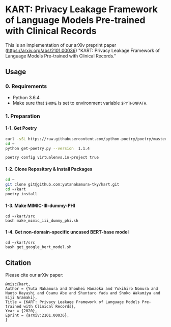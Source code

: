 # KART: Privacy Leakage Framework of Language Models Pre-trained with Clinical Records
This is an implementation of our arXiv preprint paper (https://arxiv.org/abs/2101.00036) "KART: Privacy Leakage Framework of Language Models Pre-trained with Clinical Records."  

## Usage
### 0. Requirements

- Python 3.6.4
- Make sure that `$HOME` is set to environment variable `$PYTHONPATH`.

### 1. Preparation
#### 1-1. Get Poetry

```sh
curl -sSL https://raw.githubusercontent.com/python-poetry/poetry/master/get-poetry.py > ~/get-poetry.py
cd ~
python get-poetry.py --version  1.1.4
```

```sh
poetry config virtualenvs.in-project true
```

#### 1-2. Clone Repository & Install Packages

```sh
cd ~
git clone git@github.com:yutanakamura-tky/kart.git
cd ~/kart
poetry install
```

#### 1-3. Make MIMIC-III-dummy-PHI
```
cd ~/kart/src
bash make_mimic_iii_dummy_phi.sh
```

#### 1-4. Get non-domain-specific uncased BERT-base model
```
cd ~/kart/src
bash get_google_bert_model.sh
```

## Citation
Please cite our arXiv paper:

```
@misc{kart,
Author = {Yuta Nakamura and Shouhei Hanaoka and Yukihiro Nomura and Naoto Hayashi and Osamu Abe and Shuntaro Yada and Shoko Wakamiya and Eiji Aramaki},
Title = {KART: Privacy Leakage Framework of Language Models Pre-trained with Clinical Records},
Year = {2020},
Eprint = {arXiv:2101.00036},
}
```

